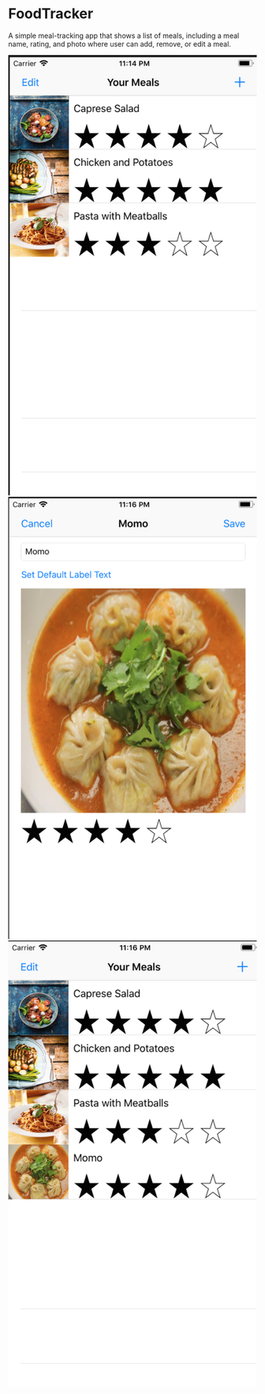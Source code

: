 # FoodTracker

A simple meal-tracking app that shows a list of meals, including a meal name, rating, and photo where user can add, remove, or edit a meal.

![alt text](https://github.com/Raziv/FoodTracker/blob/master/1.png) ![alt text](https://github.com/Raziv/FoodTracker/blob/master/2.png) ![alt text](https://github.com/Raziv/FoodTracker/blob/master/3.png) 
